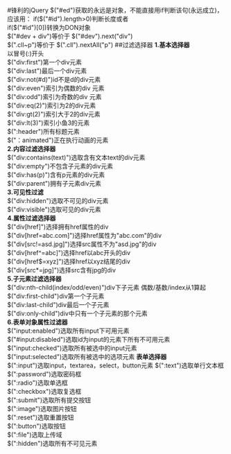 #锋利的jQuery
$("#ed")获取的永远是对象，不能直接用if判断该句(永远成立)，应该用：  
if($("#id").length>0)判断长度或者  
if($("#id")[0])转换为DON对象  
$("#dev + div")等价于 $("#dev").next("div")  
$(".cll~p")等价于 $(".cll").nextAll("p")
##过滤选择器
**1.基本选择器**  
以冒号(:)开头  
$("div:first")第一个div元素  
$("div:last")最后一个div元素  
$("div:not(#d)")id不是d的div元素  
$("div:even")索引为偶数的div 元素  
$("div:odd")索引为奇数的div 元素  
$("div:eq(2)")索引为2的div元素  
$("div:gt(2)")索引大于2的div元素  
$("div:lt(3)")索引小鱼3的元素  
$(":header")所有标题元素  
$("：animated")正在执行动画的元素  
**2.内容过滤选择器**   
$("div:contains(text)")选取含有文本text的div元素  
$("div:empty")不包含子元素的div元素  
$("div:has(p)")含有p元素的div元素  
$("div:parent")拥有子元素div元素  
**3.可见性过滤**  
$("div:hidden")选取不可见的div元素  
$("div:visible")选取可见的div元素  
**4.属性过滤选择器**  
$("div[href]")选择拥有href属性的div  
$("div[href=abc.com]")选择href属性为"abc.com"的div  
$("div[src!=asd.jpg]")选择src属性不为"asd.jpg"的div  
$("div[href^=abc]")选择href以abc开头的div  
$("div[href$=xyz]")选择href以xyz结尾的div  
$("div[src*=jpg]")选择src含有jpg的div  
**5.子元素过滤选择器**  
$("div:nth-child(index/odd/even)")div下子元素 偶数/基数/index从1算起    
$("div:first-child")div第一个子元素  
$("div:last-child")div最后一个子元素  
$("div:only-child")div中只有一个子元素的那个元素  
**6.表单对象属性过滤器**  
$("input:enabled")选取所有input下可用元素   
$("#input:disabled")选取id为input的元素下所有不可用元素      
$("input:checked")选取所有被选中的input元素    
$("input:selected")选取所有被选中的选项元素
**表单选择器**  
$(":input")选取input，textarea，select，button元素
$(":text")选取单行文本框  
$(":password")选取密码框  
$(":radio")选取单选框  
$(":checkbox")选取复选框  
$(":submit")选取所有提交按钮  
$(":image")选取图片按钮  
$(":reset")选取重置按钮  
$(":button")选取按钮  
$(":file")选取上传域     
$(":hidden")选取所有不可见元素    













      
